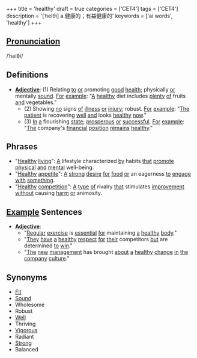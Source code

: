 +++
title = 'healthy'
draft = true
categories = ['CET4']
tags = ['CET4']
description = '[ˈhelθi] a.健康的；有益健康的'
keywords = ['ai words', 'healthy']
+++

## [Pronunciation](/en/post/pronunciation/)
/ˈhelθi/

## Definitions
- **[Adjective](/en/post/adjective/)**: (1) Relating [to](/en/post/to/) [or](/en/post/or/) promoting [good](/en/post/good/) [health](/en/post/health/); physically [or](/en/post/or/) mentally [sound](/en/post/sound/). [For](/en/post/for/) [example](/en/post/example/): "[A](/en/post/a/) [healthy](/en/post/healthy/) diet includes [plenty](/en/post/plenty/) [of](/en/post/of/) fruits [and](/en/post/and/) vegetables."
  - (2) Showing [no](/en/post/no/) signs [of](/en/post/of/) [illness](/en/post/illness/) [or](/en/post/or/) [injury](/en/post/injury/); robust. [For](/en/post/for/) [example](/en/post/example/): "[The](/en/post/the/) [patient](/en/post/patient/) is recovering [well](/en/post/well/) [and](/en/post/and/) looks [healthy](/en/post/healthy/) [now](/en/post/now/)."
  - (3) [In](/en/post/in/) [a](/en/post/a/) flourishing [state](/en/post/state/); [prosperous](/en/post/prosperous/) [or](/en/post/or/) [successful](/en/post/successful/). [For](/en/post/for/) [example](/en/post/example/): "[The](/en/post/the/) company's [financial](/en/post/financial/) [position](/en/post/position/) [remains](/en/post/remains/) [healthy](/en/post/healthy/)."

## Phrases
- "[Healthy](/en/post/healthy/) [living](/en/post/living/)": [A](/en/post/a/) lifestyle characterized [by](/en/post/by/) habits [that](/en/post/that/) [promote](/en/post/promote/) [physical](/en/post/physical/) [and](/en/post/and/) [mental](/en/post/mental/) well-being.
- "[Healthy](/en/post/healthy/) [appetite](/en/post/appetite/)": [A](/en/post/a/) [strong](/en/post/strong/) [desire](/en/post/desire/) [for](/en/post/for/) [food](/en/post/food/) [or](/en/post/or/) an eagerness [to](/en/post/to/) [engage](/en/post/engage/) [with](/en/post/with/) [something](/en/post/something/).
- "[Healthy](/en/post/healthy/) [competition](/en/post/competition/)": [A](/en/post/a/) [type](/en/post/type/) [of](/en/post/of/) rivalry [that](/en/post/that/) stimulates [improvement](/en/post/improvement/) [without](/en/post/without/) causing [harm](/en/post/harm/) [or](/en/post/or/) animosity.

## [Example](/en/post/example/) Sentences
- **[Adjective](/en/post/adjective/)**: 
  - "[Regular](/en/post/regular/) [exercise](/en/post/exercise/) is [essential](/en/post/essential/) [for](/en/post/for/) maintaining [a](/en/post/a/) [healthy](/en/post/healthy/) [body](/en/post/body/)."
  - "[They](/en/post/they/) [have](/en/post/have/) [a](/en/post/a/) [healthy](/en/post/healthy/) [respect](/en/post/respect/) [for](/en/post/for/) [their](/en/post/their/) competitors [but](/en/post/but/) are determined [to](/en/post/to/) [win](/en/post/win/)."
  - "[The](/en/post/the/) [new](/en/post/new/) [management](/en/post/management/) has brought [about](/en/post/about/) [a](/en/post/a/) [healthy](/en/post/healthy/) [change](/en/post/change/) [in](/en/post/in/) [the](/en/post/the/) [company](/en/post/company/) [culture](/en/post/culture/)."

## Synonyms
- [Fit](/en/post/fit/)
- [Sound](/en/post/sound/)
- Wholesome
- Robust
- [Well](/en/post/well/)
- Thriving
- [Vigorous](/en/post/vigorous/)
- Radiant
- [Strong](/en/post/strong/)
- Balanced
